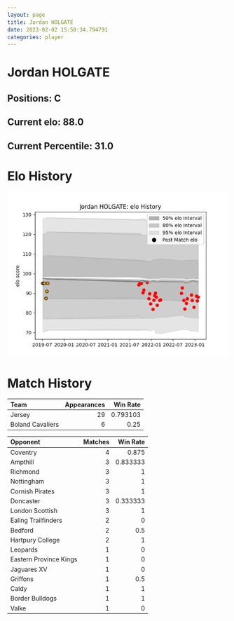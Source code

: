 ```yaml
---  
layout: page  
title: Jordan HOLGATE  
date: 2023-02-02 15:50:34.794791  
categories: player  
---
```

# Jordan HOLGATE

## Positions: C

## Current elo: 88.0

## Current Percentile: 31.0

# Elo History


![elo history](history_JordanHOLGATE.png)
# Match History


| Team             |   Appearances |   Win Rate |
|:-----------------|--------------:|-----------:|
| Jersey           |            29 |   0.793103 |
| Boland Cavaliers |             6 |   0.25     |

| Opponent               |   Matches |   Win Rate |
|:-----------------------|----------:|-----------:|
| Coventry               |         4 |   0.875    |
| Ampthill               |         3 |   0.833333 |
| Richmond               |         3 |   1        |
| Nottingham             |         3 |   1        |
| Cornish Pirates        |         3 |   1        |
| Doncaster              |         3 |   0.333333 |
| London Scottish        |         3 |   1        |
| Ealing Trailfinders    |         2 |   0        |
| Bedford                |         2 |   0.5      |
| Hartpury College       |         2 |   1        |
| Leopards               |         1 |   0        |
| Eastern Province Kings |         1 |   0        |
| Jaguares XV            |         1 |   0        |
| Griffons               |         1 |   0.5      |
| Caldy                  |         1 |   1        |
| Border Bulldogs        |         1 |   1        |
| Valke                  |         1 |   0        |